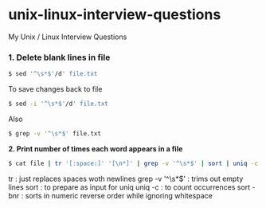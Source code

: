 # unix-linux-interview-questions
My Unix / Linux Interview Questions

### 1. Delete blank lines in file
```bash
$ sed '^\s*$'/d' file.txt
```
To save changes back to file
```bash
$ sed -i '^\s*$'/d' file.txt
```
Also
```bash
$ grep -v '^\s*$' file.txt
```

**2. Print number of times each word appears in a file**

```bash
$ cat file | tr '[:space:]' '[\n*]' | grep -v '^\s*$' | sort | uniq -c | sort -bnr
```
tr : just replaces spaces woth newlines
grep -v '^\s*$' : trims out empty lines
sort : to prepare as input for uniq
uniq -c : to count occurrences
sort -bnr : sorts in numeric reverse order while ignoring whitespace

